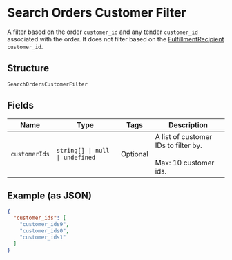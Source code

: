 
# Search Orders Customer Filter

A filter based on the order `customer_id` and any tender `customer_id`
associated with the order. It does not filter based on the
[FulfillmentRecipient](../../doc/models/fulfillment-recipient.md) `customer_id`.

## Structure

`SearchOrdersCustomerFilter`

## Fields

| Name | Type | Tags | Description |
|  --- | --- | --- | --- |
| `customerIds` | `string[] \| null \| undefined` | Optional | A list of customer IDs to filter by.<br><br>Max: 10 customer ids. |

## Example (as JSON)

```json
{
  "customer_ids": [
    "customer_ids9",
    "customer_ids0",
    "customer_ids1"
  ]
}
```

